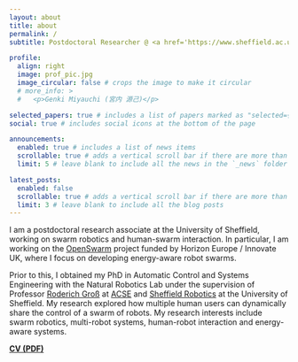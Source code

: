 ```yaml
---
layout: about
title: about
permalink: /
subtitle: Postdoctoral Researcher @ <a href='https://www.sheffield.ac.uk/'>The University of Sheffield</a>. PhD

profile:
  align: right
  image: prof_pic.jpg
  image_circular: false # crops the image to make it circular
  # more_info: >
  #   <p>Genki Miyauchi (宮内 源己)</p>

selected_papers: true # includes a list of papers marked as "selected={true}"
social: true # includes social icons at the bottom of the page

announcements:
  enabled: true # includes a list of news items
  scrollable: true # adds a vertical scroll bar if there are more than 3 news items
  limit: 5 # leave blank to include all the news in the `_news` folder

latest_posts:
  enabled: false
  scrollable: true # adds a vertical scroll bar if there are more than 3 new posts items
  limit: 3 # leave blank to include all the blog posts
---
```


I am a postdoctoral research associate at the University of Sheffield, working on swarm robotics and human-swarm interaction.
In particular, I am working on the [OpenSwarm](https://openswarm.eu/) project funded by Horizon Europe / Innovate UK, where I focus on developing energy-aware robot swarms.

Prior to this, I obtained my PhD in Automatic Control and Systems Engineering with the Natural Robotics Lab under the supervision of Professor [Roderich Groß](https://www.informatik.tu-darmstadt.de/rcps/rcps_menu/team_menu_rcps/team_details_135744.en.jsp) at [ACSE](https://www.sheffield.ac.uk/acse) and [Sheffield Robotics](https://www.sheffield.ac.uk/sheffieldrobotics) at the University of Sheffield.
My research explored how multiple human users can dynamically share the control of a swarm of robots.
My research interests include swarm robotics, multi-robot systems, human-robot interaction and energy-aware systems.

**[CV (PDF)](https://drive.google.com/file/d/1s1MdIJ6fIdJlTsbVrRisHXXUJ5aww3mF/view?usp=sharing)**

<!-- [Email](mailto:g.miyauchi@sheffield.ac.uk)  /  [CV](assets/pdf/example_pdf.pdf)  /  [X](https://twitter.com/genki_miyauchi)  /  [GitHub](https://github.com/genkimiyauchi)  /  [GitLab](https://gitlab.com/genki_miyauchi)  /  [Google Scholar](https://scholar.google.com/citations?user=nwPZ0IsAAAAJ&hl=en) -->
